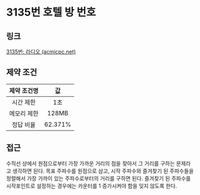 # 3135번 호텔 방 번호

## 링크

[3135번: 라디오 (acmicpc.net)](https://www.acmicpc.net/problem/3135)

## 제약 조건

| 제약 조건명 |   값    |
| :---------: | :-----: |
|  시간 제한  |   1초   |
| 메모리 제한 |  128MB  |
|  정답 비율  | 62.371% |

## 접근

수직선 상에서 원점으로부터 가장 가까운 거리의 점을 찾아서 그 거리를 구하는 문제라고 생각하면 된다. 목표 주파수를 원점으로 삼고, 시작 주파수와 즐겨찾기 된 주파수들을 정렬해서 가장 가까이 있는 주파수로부터의 거리를 구하면 된다. 즐겨찾기 된 주파수를 시작포인트로 설정하는 경우에는 카운터를 1 증가시켜야 함을 잊지 않도록 한다.